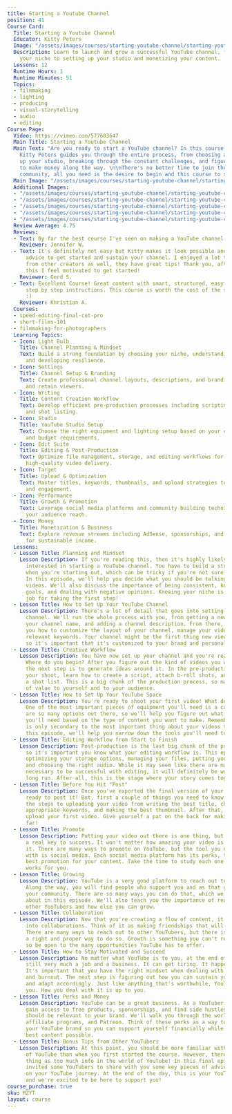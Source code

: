 ```yaml
---
title: Starting a Youtube Channel
position: 41
Course Card:
  Title: Starting a Youtube Channel
  Educator: Kitty Peters
  Image: "/assets/images/courses/starting-youtube-channel/starting-youtube-channel.jpg"
  Description: Learn to launch and grow a successful YouTube channel, from choosing
    your niche to setting up your studio and monetizing your content.
  Lessons: 12
  Runtime Hours: 1
  Runtime Minutes: 51
  Topics:
  - filmmaking
  - lighting
  - producing
  - visual-storytelling
  - audio
  - editing
Course Page:
  Video: https://vimeo.com/577603647
  Main Title: Starting a Youtube Channel
  Main Text: "Are you ready to start a YouTube channel? In this course, visual artist
    Kitty Peters guides you through the entire process, from choosing a niche, setting
    up your studio, breaking through the constant challenges, and figuring out how
    to make money along the way. \n\nThere's no better time to join the YouTube creator
    community, all you need is the desire to begin and this course to show you how."
  Main Image: "/assets/images/courses/starting-youtube-channel/starting-youtube-channel-1.jpg"
  Additional Images:
  - "/assets/images/courses/starting-youtube-channel/starting-youtube-channel-2.jpg"
  - "/assets/images/courses/starting-youtube-channel/starting-youtube-channel-3.jpg"
  - "/assets/images/courses/starting-youtube-channel/starting-youtube-channel-4.jpg"
  - "/assets/images/courses/starting-youtube-channel/starting-youtube-channel-5.jpg"
  - "/assets/images/courses/starting-youtube-channel/starting-youtube-channel-6.jpg"
  Review Average: 4.75
  Reviews:
  - Text: By far the best course I've seen on making a YouTube channel!
    Reviewer: Jennifer W.
  - Text: It's definitely not easy but Kitty makes it look possible and provides great
      advice to get started and sustain your channel. I enjoyed a lot the bonus content
      from other creators as well, they have great tips! Thank you, after watching
      this I feel motivated to get started!
    Reviewer: Gerd S.
  - Text: Excellent Course! Great content with smart, structured, easy to understand
      step by step instructions. This course is worth the cost of the subscription
      :)
    Reviewer: Khristian A.
  Courses:
  - speed-editing-final-cut-pro
  - short-films-101
  - filmmaking-for-photographers
  Learning Topics:
  - Icon: Light Bulb
    Title: Channel Planning & Mindset
    Text: Build a strong foundation by choosing your niche, understanding your goals,
      and developing resilience.
  - Icon: Settings
    Title: Channel Setup & Branding
    Text: Create professional channel layouts, descriptions, and branding that attract
      and retain viewers.
  - Icon: Writing
    Title: Content Creation Workflow
    Text: Develop efficient pre-production processes including scripting, B-roll planning,
      and shot listing.
  - Icon: Studio
    Title: YouTube Studio Setup
    Text: Choose the right equipment and lighting setup based on your content type
      and budget requirements.
  - Icon: Edit Suite
    Title: Editing & Post-Production
    Text: Optimize file management, storage, and editing workflows for consistent,
      high-quality video delivery.
  - Icon: Target
    Title: Upload & Optimization
    Text: Master titles, keywords, thumbnails, and upload strategies to maximize visibility
      and engagement.
  - Icon: Performance
    Title: Growth & Promotion
    Text: Leverage social media platforms and community building techniques to expand
      your audience reach.
  - Icon: Money
    Title: Monetization & Business
    Text: Explore revenue streams including AdSense, sponsorships, and affiliate programs
      for sustainable income.
  Lessons:
  - Lesson Title: Planning and Mindset
    Lesson Description: If you're reading this, then it's highly likely that you're
      interested in starting a YouTube channel. You have to build a strong foundation
      when you're starting out, which can be tricky if you're not sure where to begin.
      In this episode, we'll help you decide what you should be talking about in your
      videos. We'll also discuss the importance of being consistent, knowing your
      goals, and dealing with negative opinions. Knowing your niche is key, so great
      job for taking the first step!
  - Lesson Title: How to Set Up Your YouTube Channel
    Lesson Description: There's a lot of detail that goes into setting up your YouTube
      channel. We'll run the whole process with you, from getting a new email, choosing
      your channel name, and adding a channel description. From there, we'll teach
      you how to customize the layout of your channel, manage your videos, and choose
      relevant keywords. Your channel might be the first thing new viewers will see,
      so it's important that it's customized to your brand and personality.
  - Lesson Title: Creative Workflow
    Lesson Description: You have now set up your channel and you're ready to shoot.
      Where do you begin? After you figure out the kind of videos you want to make,
      the next step is to generate ideas around it. In the pre-production phase of
      your shoot, learn how to create a script, attach b-roll shots, and finalize
      a shot list. This is a big chunk of the production process, so make sure it's
      of value to yourself and to your audience.
  - Lesson Title: How to Set Up Your YouTube Space
    Lesson Description: You're ready to shoot your first video! What do you need?
      One of the most important pieces of equipment you'll need is a camera. There
      are so many options out there, so we'll help you figure out what kind of equipment
      you'll need based on the type of content you want to make. Remember, equipment
      is only secondary to the most important thing about your videos the story. In
      this episode, we'll help you narrow down the tools you'll need to get started.
  - Lesson Title: Editing Workflow from Start to Finish
    Lesson Description: Post-production is the last big chunk of the production process,
      so it's important you know what your editing workflow is. This episode is about
      optimizing your storage options, managing your files, putting your videos together,
      and choosing the right audio. While it may seem like there are many small steps
      necessary to be successful with editing, it will definitely be worth it in the
      long run. After all, this is the stage where your story comes together.
  - Lesson Title: Before You Hit "Post"
    Lesson Description: Once you've exported the final version of your video, you're
      ready to post it! But, first a couple of things you need to know. We'll go through
      the steps to uploading your video from writing the best title, choosing the
      appropriate keywords, and making the best thumbnail. After that, you can finally
      upload your first video. Give yourself a pat on the back for making it this
      far!
  - Lesson Title: Promote
    Lesson Description: Putting your video out there is one thing, but promoting is
      a real key to success. It won't matter how amazing your video is if no one sees
      it. There are many ways to promote on YouTube, but the tool you need to be familiar
      with is social media. Each social media platform has its perks, to enable the
      best promotion for your content. Take the time to study each one and see what
      works for you.
  - Lesson Title: Growing
    Lesson Description: YouTube is a very good platform to reach out to other creators.
      Along the way, you will find people who support you and as that grows, so will
      your community. There are so many ways you can do that, which we'll be talking
      about in this episode. We'll also teach you the importance of reaching out to
      other YouTubers and how else you can grow.
  - Lesson Title: Collaboration
    Lesson Description: Now that you're creating a flow of content, it's time to look
      into collaborations. Think of it as making friendships that will help you grow.
      There are many ways to reach out to other YouTubers, but there is, however,
      a right and proper way to do so. Growth is something you can't really do alone,
      so be open to the many opportunities YouTube has to offer.
  - Lesson Title: How to Stay Motivated and Succeed
    Lesson Description: No matter what YouTube is to you, at the end of the day, it's
      still very much a job and a business. It can get tiring. It happens to all YouTubers.
      It's important that you have the right mindset when dealing with negative comments
      and burnout. The next step is figuring out how you can sustain your motivation
      and adapt accordingly. Just like anything that's worthwhile, YouTube will challenge
      you. How you deal with it is up to you.
  - Lesson Title: Perks and Money
    Lesson Description: YouTube can be a great business. As a YouTuber, you could
      gain access to free products, sponsorships, and find side hustles, most of which
      should be relevant to your brand. We'll walk you through the world of AdSense,
      affiliate programs, and Patreon. Think of these perks as a way to further support
      your YouTube brand so you can support yourself financially while creating the
      best content possible.
  - Lesson Title: Bonus Tips from Other YouTubers
    Lesson Description: At this point, you should be more familiar with the world
      of YouTube than when you first started the course. However, there's no such
      thing as too much info in the world of YouTube! In this final episode, we've
      invited some YouTubers to share with you some key pieces of advice you can bring
      on your YouTube journey. At the end of the day, this is your YouTube channel
      and we're excited to be here to support you!
course_purchase: true
sku: MZYT
layout: course
---
```


